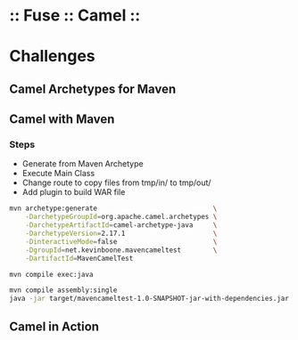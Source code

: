 :: Fuse :: Camel ::
===================

# Challenges

## Camel Archetypes for Maven

## Camel with Maven

### Steps

- Generate from Maven Archetype
- Execute Main Class
- Change route to copy files from tmp/in/ to tmp/out/
- Add plugin to build WAR file

```sh
mvn archetype:generate                             \
    -DarchetypeGroupId=org.apache.camel.archetypes \
    -DarchetypeArtifactId=camel-archetype-java     \
    -DarchetypeVersion=2.17.1                      \
    -DinteractiveMode=false                        \
    -DgroupId=net.kevinboone.mavencameltest        \
    -DartifactId=MavenCamelTest
```


```sh
mvn compile exec:java

mvn compile assembly:single
java -jar target/mavencameltest-1.0-SNAPSHOT-jar-with-dependencies.jar
```

## Camel in Action
